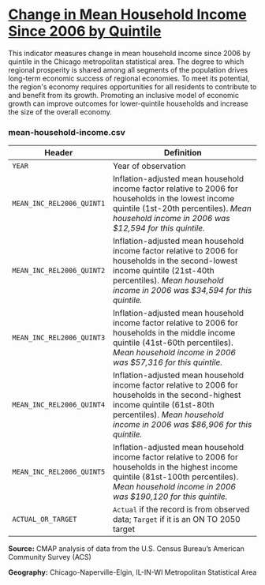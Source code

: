 # [Change in Mean Household Income Since 2006 by Quintile](https://www.cmap.illinois.gov/2050/indicators/mean-household-income)

This indicator measures change in mean household income since 2006 by quintile in the Chicago metropolitan statistical area. The degree to which regional prosperity is shared among all segments of the population drives long-term economic success of regional economies. To meet its potential, the region's economy requires opportunities for all residents to contribute to and benefit from its growth. Promoting an inclusive model of economic growth can improve outcomes for lower-quintile households and increase the size of the overall economy.

### mean-household-income.csv

Header | Definition
-------|-----------
`YEAR` | Year of observation
`MEAN_INC_REL2006_QUINT1` | Inflation-adjusted mean household income factor relative to 2006 for households in the lowest income quintile (1st-20th percentiles). *Mean household income in 2006 was $12,594 for this quintile.*
`MEAN_INC_REL2006_QUINT2` | Inflation-adjusted mean household income factor relative to 2006 for households in the second-lowest income quintile (21st-40th percentiles). *Mean household income in 2006 was $34,594 for this quintile.*
`MEAN_INC_REL2006_QUINT3` | Inflation-adjusted mean household income factor relative to 2006 for households in the middle income quintile (41st-60th percentiles). *Mean household income in 2006 was $57,316 for this quintile.*
`MEAN_INC_REL2006_QUINT4` | Inflation-adjusted mean household income factor relative to 2006 for households in the second-highest income quintile (61st-80th percentiles). *Mean household income in 2006 was $86,906 for this quintile.*
`MEAN_INC_REL2006_QUINT5` | Inflation-adjusted mean household income factor relative to 2006 for households in the highest income quintile (81st-100th percentiles). *Mean household income in 2006 was $190,120 for this quintile.*
`ACTUAL_OR_TARGET` | `Actual` if the record is from observed data; `Target` if it is an ON TO 2050 target

**Source:** CMAP analysis of data from the U.S. Census Bureau’s American Community Survey (ACS)

**Geography:** Chicago-Naperville-Elgin, IL-IN-WI Metropolitan Statistical Area
